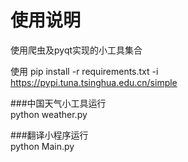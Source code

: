 # 使用说明
使用爬虫及pyqt实现的小工具集合<br>

使用 pip install -r requirements.txt -i https://pypi.tuna.tsinghua.edu.cn/simple

###中国天气小工具运行 <br>
python weather.py

###翻译小程序运行 <br>
python Main.py
